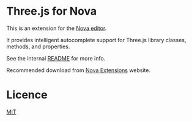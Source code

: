 # Three.js for Nova

This is an extension for the [Nova editor](https://nova.app).

It provides intelligent autocomplete support for Three.js library classes, methods, and properties.

See the internal [README](/ThreeJS.novaextension/README.md) for more info.

Recommended download from [Nova Extensions](https://extensions.panic.com/extensions/com.gingerbeardman/com.gingerbeardman.ThreeJS/) website.

# Licence

[MIT](/LICENSE)
